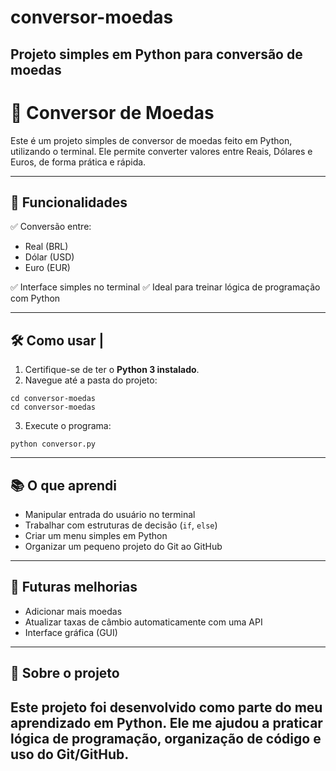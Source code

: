 # conversor-moedas
Projeto simples em Python para conversão de moedas
---

# 💱 Conversor de Moedas

Este é um projeto simples de conversor de moedas feito em Python, utilizando o terminal. Ele permite converter valores entre Reais, Dólares e Euros, de forma prática e rápida.

---

## 📌 Funcionalidades

✅ Conversão entre:

* Real (BRL)
* Dólar (USD)
* Euro (EUR)

✅ Interface simples no terminal
✅ Ideal para treinar lógica de programação com Python

---

## 🛠️ Como usar | 

1. Certifique-se de ter o **Python 3 instalado**.
2. Navegue até a pasta do projeto:

```
cd conversor-moedas
cd conversor-moedas
```

3. Execute o programa:

```
python conversor.py
```

---

## 📚 O que aprendi 
* Manipular entrada do usuário no terminal
* Trabalhar com estruturas de decisão (`if`, `else`)
* Criar um menu simples em Python
* Organizar um pequeno projeto do Git ao GitHub

---

## 🚀 Futuras melhorias

* Adicionar mais moedas
* Atualizar taxas de câmbio automaticamente com uma API
* Interface gráfica (GUI)

---

## 🧠 Sobre o projeto

Este projeto foi desenvolvido como parte do meu aprendizado em Python. Ele me ajudou a praticar lógica de programação, organização de código e uso do Git/GitHub.
---
